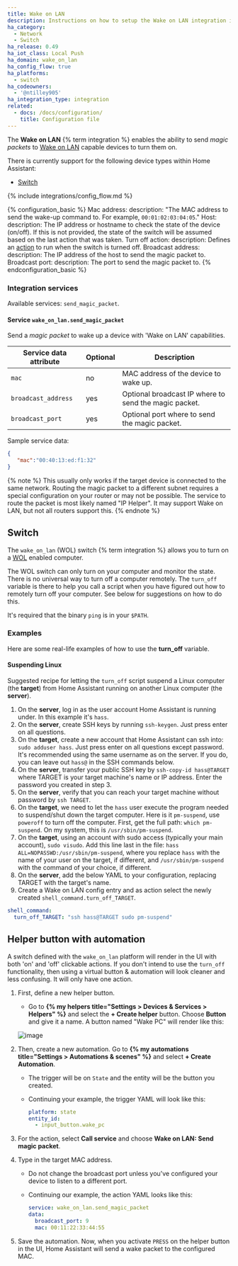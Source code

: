 ```yaml
---
title: Wake on LAN
description: Instructions on how to setup the Wake on LAN integration in Home Assistant.
ha_category:
  - Network
  - Switch
ha_release: 0.49
ha_iot_class: Local Push
ha_domain: wake_on_lan
ha_config_flow: true
ha_platforms:
  - switch
ha_codeowners:
  - '@ntilley905'
ha_integration_type: integration
related:
  - docs: /docs/configuration/
    title: Configuration file
---
```


The **Wake on LAN** {% term integration %} enables the ability to send _magic packets_ to [Wake on LAN](https://en.wikipedia.org/wiki/Wake-on-LAN) capable devices to turn them on.

There is currently support for the following device types within Home Assistant:

- [Switch](#switch)

{% include integrations/config_flow.md %}

{% configuration_basic %}
Mac address:
  description: "The MAC address to send the wake-up command to. For example, `00:01:02:03:04:05`."
Host:
  description: The IP address or hostname to check the state of the device (on/off). If this is not provided, the state of the switch will be assumed based on the last action that was taken.
Turn off action:
  description: Defines an [action](/getting-started/automation/) to run when the switch is turned off.
Broadcast address:
  description: The IP address of the host to send the magic packet to.
Broadcast port:
  description: The port to send the magic packet to.
{% endconfiguration_basic %}

### Integration services

Available services: `send_magic_packet`.

#### Service `wake_on_lan.send_magic_packet`

Send a _magic packet_ to wake up a device with 'Wake on LAN' capabilities.

| Service data attribute | Optional | Description                                           |
| ---------------------- | -------- | ----------------------------------------------------- |
| `mac`                  | no       | MAC address of the device to wake up.                 |
| `broadcast_address`    | yes      | Optional broadcast IP where to send the magic packet. |
| `broadcast_port`       | yes      | Optional port where to send the magic packet.         |

Sample service data:

```json
{
   "mac":"00:40:13:ed:f1:32"
}
```

{% note %}
This usually only works if the target device is connected to the same network. Routing the magic packet to a different subnet requires a special configuration on your router or may not be possible.
The service to route the packet is most likely named "IP Helper". It may support Wake on LAN, but not all routers support this.
{% endnote %}

## Switch

The `wake_on_lan` (WOL) switch {% term integration %} allows you to turn on a [WOL](https://en.wikipedia.org/wiki/Wake-on-LAN) enabled computer.

The WOL switch can only turn on your computer and monitor the state. There is no universal way to turn off a computer remotely. The `turn_off` variable is there to help you call a script when you have figured out how to remotely turn off your computer. See below for suggestions on how to do this.

It's required that the binary `ping` is in your `$PATH`.

### Examples

Here are some real-life examples of how to use the **turn_off** variable.

#### Suspending Linux

Suggested recipe for letting the `turn_off` script suspend a Linux computer (the **target**)
from Home Assistant running on another Linux computer (the **server**).

1. On the **server**, log in as the user account Home Assistant is running under. In this example it's `hass`.
2. On the **server**, create SSH keys by running `ssh-keygen`. Just press enter on all questions.
3. On the **target**, create a new account that Home Assistant can ssh into: `sudo adduser hass`. Just press enter on all questions except password. It's recommended using the same username as on the server. If you do, you can leave out `hass@` in the SSH commands below.
4. On the **server**, transfer your public SSH key by `ssh-copy-id hass@TARGET` where TARGET is your target machine's name or IP address. Enter the password you created in step 3.
5. On the **server**, verify that you can reach your target machine without password by `ssh TARGET`.
6. On the **target**, we need to let the `hass` user execute the program needed to suspend/shut down the target computer. Here is it `pm-suspend`, use `poweroff` to turn off the computer. First, get the full path: `which pm-suspend`. On my system, this is `/usr/sbin/pm-suspend`.
7. On the **target**, using an account with sudo access (typically your main account), `sudo visudo`. Add this line last in the file: `hass ALL=NOPASSWD:/usr/sbin/pm-suspend`, where you replace `hass` with the name of your user on the target, if different, and `/usr/sbin/pm-suspend` with the command of your choice, if different.
8. On the **server**, add the below YAML to your configuration, replacing TARGET with the target's name.
9. Create a Wake on LAN config entry and as action select the newly created `shell_command.turn_off_TARGET`.

```yaml
shell_command:
  turn_off_TARGET: "ssh hass@TARGET sudo pm-suspend"
```

## Helper button with automation

A switch defined with the `wake_on_lan` platform will render in the UI with both 'on' and 'off' clickable actions. If you don't intend to use the `turn_off` functionality, then using a virtual button & automation will look cleaner and less confusing. It will only have one action.

1. First, define a new helper button. 
    - Go to **{% my helpers title="Settings > Devices & Services > Helpers" %}** and select the **+ Create helper** button. Choose **Button** and give it a name. A button named "Wake PC" will render like this:

    ![image](https://github.com/home-assistant/home-assistant.io/assets/252209/10e468a0-45c8-4ee7-b69d-596db3845b14)

2. Then, create a new automation. Go to **{% my automations title="Settings > Automations & scenes" %}** and select **+ Create Automation**. 
    - The trigger will be on `State` and the entity will be the button you created. 
    - Continuing your example, the trigger YAML will look like this:

      ```yaml
      platform: state
      entity_id:
        - input_button.wake_pc
      ```

3. For the action, select **Call service** and choose **Wake on LAN: Send magic packet**.
4. Type in the target MAC address.
    - Do not change the broadcast port unless you've configured your device to listen to a different port.
    - Continuing our example, the action YAML looks like this:

      ```yaml
      service: wake_on_lan.send_magic_packet
      data:
        broadcast_port: 9
        mac: 00:11:22:33:44:55
      ```

5. Save the automation. Now, when you activate `PRESS` on the helper button in the UI, Home Assistant will send a wake packet to the configured MAC.
